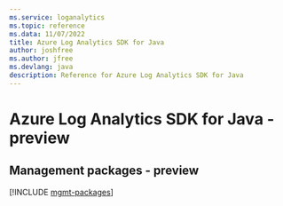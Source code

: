 ```yaml
---
ms.service: loganalytics
ms.topic: reference
ms.data: 11/07/2022
title: Azure Log Analytics SDK for Java
author: joshfree
ms.author: jfree
ms.devlang: java
description: Reference for Azure Log Analytics SDK for Java
---
```

# Azure Log Analytics SDK for Java - preview

## Management packages - preview
[!INCLUDE [mgmt-packages](log-analytics-mgmt-index.md)]